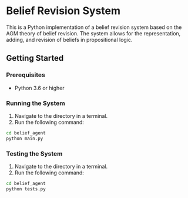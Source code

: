 # Belief Revision System

This is a Python implementation of a belief revision system based on the AGM theory of belief revision. The system allows for the representation, adding, and revision of beliefs in propositional logic.

## Getting Started
### Prerequisites

- Python 3.6 or higher

### Running the System

1. Navigate to the directory in a terminal.
2. Run the following command:

```bash
cd belief_agent
python main.py
```

### Testing the System
1. Navigate to the directory in a terminal.
2. Run the following command:

```bash
cd belief_agent
python tests.py
```